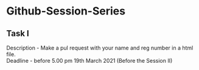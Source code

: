 # Github-Session-Series

## Task I
Description -  Make a pul request with your name and reg number in a html file.<br>
Deadline    - before 5.00 pm 19th March 2021 (Before the Session II)
